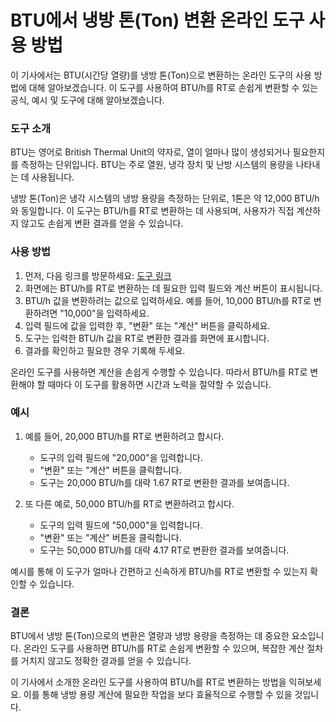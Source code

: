 BTU에서 냉방 톤(Ton) 변환 온라인 도구 사용 방법
===============================

이 기사에서는 BTU(시간당 열량)를 냉방 톤(Ton)으로 변환하는 온라인 도구의 사용 방법에 대해 알아보겠습니다. 이 도구를 사용하여 BTU/h를 RT로 손쉽게 변환할 수 있는 공식, 예시 및 도구에 대해 알아보겠습니다.

### 도구 소개

BTU는 영어로 British Thermal Unit의 약자로, 열이 얼마나 많이 생성되거나 필요한지를 측정하는 단위입니다. BTU는 주로 열원, 냉각 장치 및 난방 시스템의 용량을 나타내는 데 사용됩니다.

냉방 톤(Ton)은 냉각 시스템의 냉방 용량을 측정하는 단위로, 1톤은 약 12,000 BTU/h와 동일합니다. 이 도구는 BTU/h를 RT로 변환하는 데 사용되며, 사용자가 직접 계산하지 않고도 손쉽게 변환 결과를 얻을 수 있습니다.

### 사용 방법

1. 먼저, 다음 링크를 방문하세요: [도구 링크](https://www.onlinecalculatorsfree.com/ko/convert/btu-to-ton.html)
2. 화면에는 BTU/h를 RT로 변환하는 데 필요한 입력 필드와 계산 버튼이 표시됩니다.
3. BTU/h 값을 변환하려는 값으로 입력하세요. 예를 들어, 10,000 BTU/h를 RT로 변환하려면 "10,000"을 입력하세요.
4. 입력 필드에 값을 입력한 후, "변환" 또는 "계산" 버튼을 클릭하세요.
5. 도구는 입력한 BTU/h 값을 RT로 변환한 결과를 화면에 표시합니다.
6. 결과를 확인하고 필요한 경우 기록해 두세요.

온라인 도구를 사용하면 계산을 손쉽게 수행할 수 있습니다. 따라서 BTU/h를 RT로 변환해야 할 때마다 이 도구를 활용하면 시간과 노력을 절약할 수 있습니다.

### 예시

1. 예를 들어, 20,000 BTU/h를 RT로 변환하려고 합시다.
    
    
    - 도구의 입력 필드에 "20,000"을 입력합니다.
    - "변환" 또는 "계산" 버튼을 클릭합니다.
    - 도구는 20,000 BTU/h를 대략 1.67 RT로 변환한 결과를 보여줍니다.
2. 또 다른 예로, 50,000 BTU/h를 RT로 변환하려고 합시다.
    
    
    - 도구의 입력 필드에 "50,000"을 입력합니다.
    - "변환" 또는 "계산" 버튼을 클릭합니다.
    - 도구는 50,000 BTU/h를 대략 4.17 RT로 변환한 결과를 보여줍니다.

예시를 통해 이 도구가 얼마나 간편하고 신속하게 BTU/h를 RT로 변환할 수 있는지 확인할 수 있습니다.

### 결론

BTU에서 냉방 톤(Ton)으로의 변환은 열량과 냉방 용량을 측정하는 데 중요한 요소입니다. 온라인 도구를 사용하면 BTU/h를 RT로 손쉽게 변환할 수 있으며, 복잡한 계산 절차를 거치지 않고도 정확한 결과를 얻을 수 있습니다.

이 기사에서 소개한 온라인 도구를 사용하여 BTU/h를 RT로 변환하는 방법을 익혀보세요. 이를 통해 냉방 용량 계산에 필요한 작업을 보다 효율적으로 수행할 수 있을 것입니다.